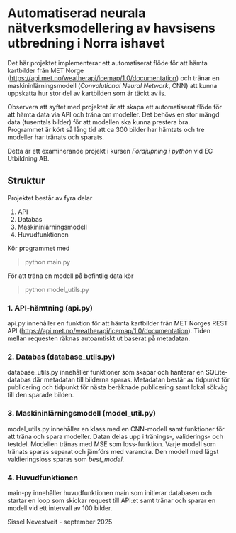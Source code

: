 # Automatiserad neurala nätverksmodellering av havsisens utbredning i Norra ishavet

Det här projektet implementerar ett automatiserat flöde för att hämta kartbilder från MET Norge (https://api.met.no/weatherapi/icemap/1.0/documentation)
och tränar en maskininlärningsmodell (*Convolutional Neural Network*, CNN) att kunna uppskatta hur stor del av kartbilden som är täckt av is.

Observera att syftet med projektet är att skapa ett automatiserat flöde för att hämta data via API och träna om modeller.
Det behövs en stor mängd data (tusentals bilder) för att modellen ska kunna prestera bra.  
Programmet är kört så lång tid att ca 300 bilder har hämtats och tre modeller har tränats och sparats.

Detta är ett examinerande projekt i kursen *Fördjupning i python* vid EC Utbildning AB.

## Struktur
Projektet består av fyra delar
1. API
2. Databas
3. Maskininlärningsmodell
4. Huvudfunktionen

Kör programmet med
> python main.py  
  
För att träna en modell på befintlig data kör
> python model_utils.py

### 1. API-hämtning (api.py)
api.py innehåller en funktion för att hämta kartbilder från MET Norges REST API (https://api.met.no/weatherapi/icemap/1.0/documentation).
Tiden mellan requesten räknas autoamtiskt ut baserat på metadatan.

### 2. Databas (database_utils.py)
database_utils.py innehåller funktioner som skapar och hanterar en SQLite-databas där metadatan till bilderna sparas.
Metadatan består av tidpunkt för publicering och tidpunkt för nästa beräknade publicering samt lokal sökväg till den sparade bilden.

### 3. Maskininlärningsmodell (model_util.py)
model_utils.py innehåller en klass med en CNN-modell samt funktioner för att träna och spara modeller.
Datan delas upp i tränings-, validerings- och testdel. Modellen tränas med MSE som loss-funktion.
Varje modell som tränats sparas separat och jämförs med varandra. Den modell med lägst valdieringsloss sparas som *best_model*.

### 4. Huvudfunktionen
main-py innehåller huvudfunktionen main som initierar databasen och startar en loop som skickar
request till API:et samt tränar och sparar en modell vid ett intervall av 100 bilder.

Sissel Nevestveit - september 2025